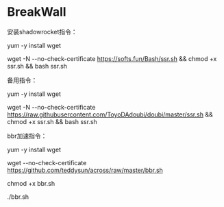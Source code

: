# BreakWall


安装shadowrocket指令：

yum -y install wget

wget -N --no-check-certificate https://softs.fun/Bash/ssr.sh && chmod +x ssr.sh && bash ssr.sh


备用指令：

yum -y install wget

wget -N --no-check-certificate https://raw.githubusercontent.com/ToyoDAdoubi/doubi/master/ssr.sh && chmod +x ssr.sh && bash ssr.sh



bbr加速指令：

yum -y install wget

wget --no-check-certificate https://github.com/teddysun/across/raw/master/bbr.sh

chmod +x bbr.sh

./bbr.sh
